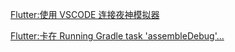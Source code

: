 [Flutter:使用 VSCODE 连接夜神模拟器](https://github.com/cnfanhua/Q-A/issues/18)

[Flutter:卡在 Running Gradle task 'assembleDebug'...](https://github.com/cnfanhua/Q-A/issues/19)
